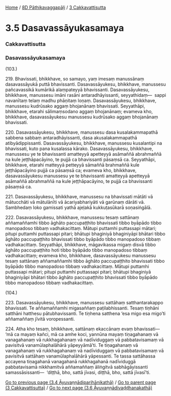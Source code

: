 
[Home](/) / [8D Pāthikavaggapāḷi](../../8D.md) / [3 Cakkavattisutta](../3.md)

# 3.5 Dasavassāyukasamaya

### Cakkavattisutta

### Dasavassāyukasamaya

(103.)

219\. Bhavissati, bhikkhave, so samayo, yaṃ imesaṃ manussānaṃ dasavassāyukā puttā bhavissanti. Dasavassāyukesu, bhikkhave, manussesu pañcavassikā kumārikā alaṃpateyyā bhavissanti. Dasavassāyukesu, bhikkhave, manussesu imāni rasāni antaradhāyissanti, seyyathidaṃ—  sappi navanītaṃ telaṃ madhu phāṇitaṃ loṇaṃ. Dasavassāyukesu, bhikkhave, manussesu kudrūsako aggaṃ bhojanānaṃ bhavissati. Seyyathāpi, bhikkhave, etarahi sālimaṃsodano aggaṃ bhojanānaṃ; evameva kho, bhikkhave, dasavassāyukesu manussesu kudrūsako aggaṃ bhojanānaṃ bhavissati.

220\. Dasavassāyukesu, bhikkhave, manussesu dasa kusalakammapathā sabbena sabbaṃ antaradhāyissanti, dasa akusalakammapathā atibyādippissanti. Dasavassāyukesu, bhikkhave, manussesu kusalantipi na bhavissati, kuto pana kusalassa kārako. Dasavassāyukesu, bhikkhave, manussesu ye te bhavissanti amatteyyā apetteyyā asāmaññā abrahmaññā na kule jeṭṭhāpacāyino, te pujjā ca bhavissanti pāsaṃsā ca. Seyyathāpi, bhikkhave, etarahi matteyyā petteyyā sāmaññā brahmaññā kule jeṭṭhāpacāyino pujjā ca pāsaṃsā ca; evameva kho, bhikkhave, dasavassāyukesu manussesu ye te bhavissanti amatteyyā apetteyyā asāmaññā abrahmaññā na kule jeṭṭhāpacāyino, te pujjā ca bhavissanti pāsaṃsā ca.

221\. Dasavassāyukesu, bhikkhave, manussesu na bhavissati mātāti vā mātucchāti vā mātulānīti vā ācariyabhariyāti vā garūnaṃ dārāti vā. Sambhedaṃ loko gamissati yathā ajeḷakā kukkuṭasūkarā soṇasiṅgālā.

222\. Dasavassāyukesu, bhikkhave, manussesu tesaṃ sattānaṃ aññamaññamhi tibbo āghāto paccupaṭṭhito bhavissati tibbo byāpādo tibbo manopadoso tibbaṃ vadhakacittaṃ. Mātupi puttamhi puttassapi mātari; pitupi puttamhi puttassapi pitari; bhātupi bhaginiyā bhaginiyāpi bhātari tibbo āghāto paccupaṭṭhito bhavissati tibbo byāpādo tibbo manopadoso tibbaṃ vadhakacittaṃ. Seyyathāpi, bhikkhave, māgavikassa migaṃ disvā tibbo āghāto paccupaṭṭhito hoti tibbo byāpādo tibbo manopadoso tibbaṃ vadhakacittaṃ; evameva kho, bhikkhave, dasavassāyukesu manussesu tesaṃ sattānaṃ aññamaññamhi tibbo āghāto paccupaṭṭhito bhavissati tibbo byāpādo tibbo manopadoso tibbaṃ vadhakacittaṃ. Mātupi puttamhi puttassapi mātari; pitupi puttamhi puttassapi pitari; bhātupi bhaginiyā bhaginiyāpi bhātari tibbo āghāto paccupaṭṭhito bhavissati tibbo byāpādo tibbo manopadoso tibbaṃ vadhakacittaṃ.

(104.)

223\. Dasavassāyukesu, bhikkhave, manussesu sattāhaṃ satthantarakappo bhavissati. Te aññamaññamhi migasaññaṃ paṭilabhissanti. Tesaṃ tiṇhāni satthāni hatthesu pātubhavissanti. Te tiṇhena satthena ‘esa migo esa migo’ti aññamaññaṃ jīvitā voropessanti.

224\. Atha kho tesaṃ, bhikkhave, sattānaṃ ekaccānaṃ evaṃ bhavissati—  ‘mā ca mayaṃ kañci, mā ca amhe koci, yannūna mayaṃ tiṇagahanaṃ vā vanagahanaṃ vā rukkhagahanaṃ vā nadīviduggaṃ vā pabbatavisamaṃ vā pavisitvā vanamūlaphalāhārā yāpeyyāmā’ti. Te tiṇagahanaṃ vā vanagahanaṃ vā rukkhagahanaṃ vā nadīviduggaṃ vā pabbatavisamaṃ vā pavisitvā sattāhaṃ vanamūlaphalāhārā yāpessanti. Te tassa sattāhassa accayena tiṇagahanā vanagahanā rukkhagahanā nadīviduggā pabbatavisamā nikkhamitvā aññamaññaṃ āliṅgitvā sabhāgāyissanti samassāsissanti—  ‘diṭṭhā, bho, sattā jīvasi, diṭṭhā, bho, sattā jīvasī’ti.

[Go to previous page (3.4 Āyuvaṇṇādiparihānikathā)](3.4.md) / [Go to parent page (3 Cakkavattisutta)](../3.md) / [Go to next page (3.6 Āyuvaṇṇādivaḍḍhanakathā)](3.6.md)


